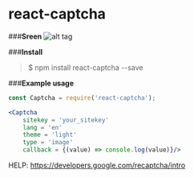 # react-captcha
###**Sreen**
![alt tag](https://github.com/kotAndEgor/react-captcha/blob/master/images/screen.png)

###**Install**
>$ npm install react-captcha --save

###**Example usage**

```jsx
const Captcha = require('react-captcha');  

<Captcha
	sitekey = 'your_sitekey'
	lang = 'en'
	theme = 'light'
	type = 'image'
	callback = {(value) => console.log(value)}/>

```
HELP:  https://developers.google.com/recaptcha/intro
